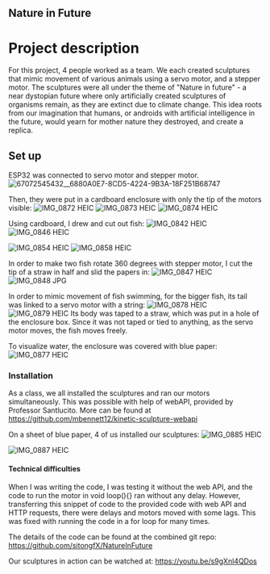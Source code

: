## Nature in Future

# Project description
For this project, 4 people worked as a team. We each created sculptures that mimic movement of various animals using a servo motor, and a stepper motor.
The sculptures were all under the theme of "Nature in future" - a near dystopian future where only artificially created sculptures of organisms remain, as they are extinct due to climate change. This idea roots from our imagination that humans, or androids with artificial intelligence in the future, would yearn for mother nature they destroyed, and create a replica.
  
## Set up

ESP32 was connected to servo motor and stepper motor. 
![67072545432__6880A0E7-8CD5-4224-9B3A-18F251B68747](https://user-images.githubusercontent.com/25335750/162140825-73bc994e-b27c-45c9-9a61-9d319a317e41.jpg)


Then, they were put in a cardboard enclosure with only the tip of the motors visible:
![IMG_0872 HEIC](https://user-images.githubusercontent.com/25335750/162140623-e25c2a6e-6967-4dc3-b009-828c4f4541a8.jpg)
![IMG_0873 HEIC](https://user-images.githubusercontent.com/25335750/162140625-9de44130-ea4f-4c55-9113-a451ab50f4c8.jpg)
![IMG_0874 HEIC](https://user-images.githubusercontent.com/25335750/162140627-073bafd4-b0b0-4f29-91d3-08d82acb3b3d.jpg)


Using cardboard, I drew and cut out fish:
![IMG_0842 HEIC](https://user-images.githubusercontent.com/25335750/162140514-48d458f1-47e9-47e3-9cf7-3fce783c144c.jpg)
![IMG_0846 HEIC](https://user-images.githubusercontent.com/25335750/162140515-8dff86ff-1d90-4792-a034-0dca8257bc21.jpg)


![IMG_0854 HEIC](https://user-images.githubusercontent.com/25335750/162120445-a9037a55-044c-4a0e-96e1-b5e363715fd1.jpg)
![IMG_0858 HEIC](https://user-images.githubusercontent.com/25335750/162120450-92d2e200-e9df-4fe2-9e43-8365dcd25f3a.jpg)

In order to make two fish rotate 360 degrees with stepper motor, I cut the tip of a straw in half and slid the papers in:
![IMG_0847 HEIC](https://user-images.githubusercontent.com/25335750/162122255-f14578da-5d5e-47b6-b405-9091532ecd58.jpg)
![IMG_0848 JPG](https://user-images.githubusercontent.com/25335750/162122290-ecfb43ef-31df-4c02-8d5f-33c1ec1ec482.jpg)

In order to mimic movement of fish swimming, for the bigger fish, its tail was linked to a servo motor with a string:
![IMG_0878 HEIC](https://user-images.githubusercontent.com/25335750/162122388-120bcc2a-2fd8-4986-b401-5e2e2aa61001.jpg)
![IMG_0879 HEIC](https://user-images.githubusercontent.com/25335750/162122415-6c0ca3fd-bb89-4fa3-acdb-7096b4f088b7.jpg)
Its body was taped to a straw, which was put in a hole of the enclosure box. Since it was not taped or tied to anything, as the servo motor moves, the fish moves freely.

To visualize water, the enclosure was covered with blue paper:
![IMG_0877 HEIC](https://user-images.githubusercontent.com/25335750/162123727-2e825378-9963-4aef-acf4-f56366302f9b.jpg)

### Installation

As a class, we all installed the sculptures and ran our motors simultaneously. This was possible with help of webAPI, provided by Professor Santlucito. More can be found at https://github.com/mbennett12/kinetic-sculpture-webapi 

On a sheet of blue paper, 4 of us installed our sculptures:
![IMG_0885 HEIC](https://user-images.githubusercontent.com/25335750/162140876-9e1ec56e-d979-448c-b64e-6e44c44f263d.jpg)


![IMG_0887 HEIC](https://user-images.githubusercontent.com/25335750/162124586-b0b9667b-92f9-4faa-8a0f-0d10f5a2bf70.jpg)

#### Technical difficulties
When I was writing the code, I was testing it without the web API, and the code to run the motor in void loop(){} ran without any delay. However, transferring this snippet of code to the provided code with web API and HTTP requests, there were delays and motors moved with some lags. This was fixed with running the code in a for loop for many times.

The details of the code can be found at the combined git repo: https://github.com/sitongfX/NatureInFuture

Our sculptures in action can be watched at: https://youtu.be/s9gXnl4QDos



